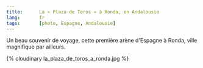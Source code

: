 ```yaml
---
title:      La « Plaza de Toros » à Ronda, en Andalousie
lang:       fr
tags:       [photo, Espagne, Andalousie]
---
```


Un beau souvenir de voyage, cette première arène d'Espagne à Ronda, ville magnifique par ailleurs.

{% cloudinary la_plaza_de_toros_a_ronda.jpg %}

